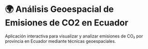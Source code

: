 # 🌍 Análisis Geoespacial de Emisiones de CO2 en Ecuador

Aplicación interactiva para visualizar y analizar emisiones de CO₂ por provincia en Ecuador mediante técnicas geoespaciales.

